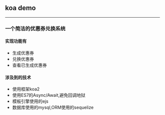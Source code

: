 ## koa demo
---
### 一个简洁的优惠券兑换系统

#### 实现功能有
* 生成优惠券
* 兑换优惠券
* 查看已生成优惠券

#### 涉及到的技术
* 使用框架koa2
* 使用ES7的Async/Await,避免回调地狱
* 模板引擎使用的ejs
* 数据库使用的mysql,ORM使用的sequelize